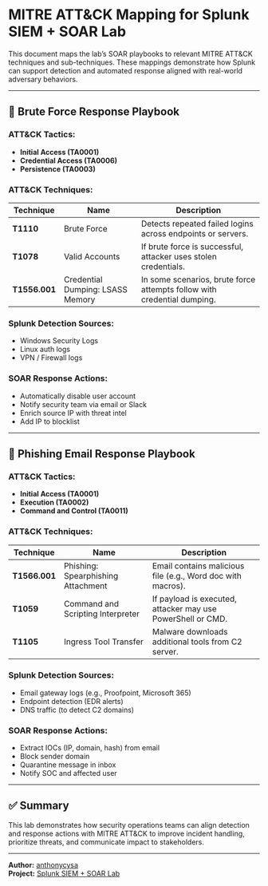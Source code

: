 # MITRE ATT&CK Mapping for Splunk SIEM + SOAR Lab

This document maps the lab’s SOAR playbooks to relevant MITRE ATT&CK techniques and sub-techniques. These mappings demonstrate how Splunk can support detection and automated response aligned with real-world adversary behaviors.

---

## 🧠 Brute Force Response Playbook

### ATT&CK Tactics:
- **Initial Access (TA0001)**
- **Credential Access (TA0006)**
- **Persistence (TA0003)**

### ATT&CK Techniques:
| Technique | Name | Description |
|----------|------|-------------|
| **T1110** | Brute Force | Detects repeated failed logins across endpoints or servers. |
| **T1078** | Valid Accounts | If brute force is successful, attacker uses stolen credentials. |
| **T1556.001** | Credential Dumping: LSASS Memory | In some scenarios, brute force attempts follow with credential dumping. |

### Splunk Detection Sources:
- Windows Security Logs
- Linux auth logs
- VPN / Firewall logs

### SOAR Response Actions:
- Automatically disable user account
- Notify security team via email or Slack
- Enrich source IP with threat intel
- Add IP to blocklist

---

## 📧 Phishing Email Response Playbook

### ATT&CK Tactics:
- **Initial Access (TA0001)**
- **Execution (TA0002)**
- **Command and Control (TA0011)**

### ATT&CK Techniques:
| Technique | Name | Description |
|----------|------|-------------|
| **T1566.001** | Phishing: Spearphishing Attachment | Email contains malicious file (e.g., Word doc with macros). |
| **T1059** | Command and Scripting Interpreter | If payload is executed, attacker may use PowerShell or CMD. |
| **T1105** | Ingress Tool Transfer | Malware downloads additional tools from C2 server. |

### Splunk Detection Sources:
- Email gateway logs (e.g., Proofpoint, Microsoft 365)
- Endpoint detection (EDR alerts)
- DNS traffic (to detect C2 domains)

### SOAR Response Actions:
- Extract IOCs (IP, domain, hash) from email
- Block sender domain
- Quarantine message in inbox
- Notify SOC and affected user

---

## ✅ Summary

This lab demonstrates how security operations teams can align detection and response actions with MITRE ATT&CK to improve incident handling, prioritize threats, and communicate impact to stakeholders.

---

**Author:** [anthonycysa](https://github.com/anthonycysa)  
**Project:** [Splunk SIEM + SOAR Lab](https://github.com/anthonycysa/splunk-siem-soar-lab)
